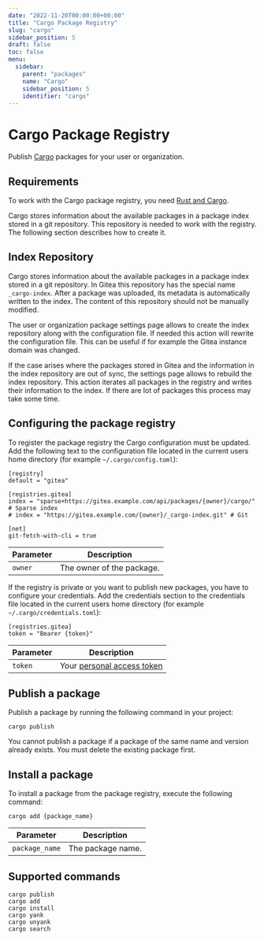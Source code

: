 ```yaml
---
date: "2022-11-20T00:00:00+00:00"
title: "Cargo Package Registry"
slug: "cargo"
sidebar_position: 5
draft: false
toc: false
menu:
  sidebar:
    parent: "packages"
    name: "Cargo"
    sidebar_position: 5
    identifier: "cargo"
---
```


# Cargo Package Registry

Publish [Cargo](https://doc.rust-lang.org/stable/cargo/) packages for your user or organization.

## Requirements

To work with the Cargo package registry, you need [Rust and Cargo](https://www.rust-lang.org/tools/install).

Cargo stores information about the available packages in a package index stored in a git repository.
This repository is needed to work with the registry.
The following section describes how to create it.

## Index Repository

Cargo stores information about the available packages in a package index stored in a git repository.
In Gitea this repository has the special name `_cargo-index`.
After a package was uploaded, its metadata is automatically written to the index.
The content of this repository should not be manually modified.

The user or organization package settings page allows to create the index repository along with the configuration file.
If needed this action will rewrite the configuration file.
This can be useful if for example the Gitea instance domain was changed.

If the case arises where the packages stored in Gitea and the information in the index repository are out of sync, the settings page allows to rebuild the index repository.
This action iterates all packages in the registry and writes their information to the index.
If there are lot of packages this process may take some time.

## Configuring the package registry

To register the package registry the Cargo configuration must be updated.
Add the following text to the configuration file located in the current users home directory (for example `~/.cargo/config.toml`):

```
[registry]
default = "gitea"

[registries.gitea]
index = "sparse+https://gitea.example.com/api/packages/{owner}/cargo/" # Sparse index
# index = "https://gitea.example.com/{owner}/_cargo-index.git" # Git

[net]
git-fetch-with-cli = true
```

| Parameter | Description |
| --------- | ----------- |
| `owner`   | The owner of the package. |

If the registry is private or you want to publish new packages, you have to configure your credentials.
Add the credentials section to the credentials file located in the current users home directory (for example `~/.cargo/credentials.toml`):

```
[registries.gitea]
token = "Bearer {token}"
```

| Parameter | Description |
| --------- | ----------- |
| `token`   | Your [personal access token](development/api-usage.md#authentication) |

## Publish a package

Publish a package by running the following command in your project:

```shell
cargo publish
```

You cannot publish a package if a package of the same name and version already exists. You must delete the existing package first.

## Install a package

To install a package from the package registry, execute the following command:

```shell
cargo add {package_name}
```

| Parameter      | Description |
| -------------- | ----------- |
| `package_name` | The package name. |

## Supported commands

```
cargo publish
cargo add
cargo install
cargo yank
cargo unyank
cargo search
```
